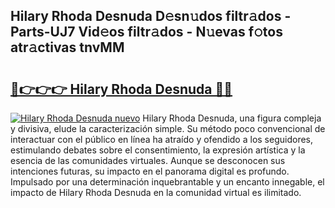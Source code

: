 ## Hilary Rhoda Desnuda D𝚎sn𝚞dos filtr𝚊dos - Parts-UJ7 Vid𝚎os filtr𝚊dos - N𝚞evas f𝚘tos atr𝚊ctivas tnvMM

# <h2><a href="http://mb2u98j.tromn.icu/?c=Hilary+Rhoda+Desnuda">🔗👉👉👉 Hilary Rhoda Desnuda 🔗🔗</a></h2>

[![Hilary Rhoda Desnuda nuevo](https://i.imgur.com/pEAQMta.gif)](http://mb2u98j.tromn.icu/?c=Hilary+Rhoda+Desnuda)
Hilary Rhoda Desnuda, una figura compleja y divisiva, elude la caracterización simple. Su método poco convencional de interactuar con el público en línea ha atraído y ofendido a los seguidores, estimulando debates sobre el consentimiento, la expresión artística y la esencia de las comunidades virtuales. Aunque se desconocen sus intenciones futuras, su impacto en el panorama digital es profundo. Impulsado por una determinación inquebrantable y un encanto innegable, el impacto de Hilary Rhoda Desnuda en la comunidad virtual es ilimitado.
